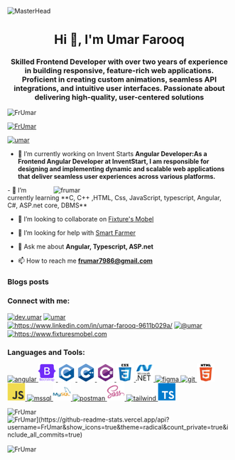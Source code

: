 ![MasterHead](https://seomedialine.com/wp-content/uploads/2022/12/Web-Development.png.webp)
<h1 align="center">Hi 👋, I'm Umar Farooq</h1>
<h3 align="center">Skilled Frontend Developer with over two years of experience in building responsive, feature-rich web
    applications. Proficient in creating custom animations, seamless API integrations, and intuitive user interfaces.
    Passionate about delivering high-quality, user-centered solutions
  
</h3>
 
<p align="left"> <img src="https://komarev.com/ghpvc/?username=FrUmar&label=Profile%20views&color=0e75b6&style=flat"
        alt="FrUmar" /> </p>

<p align="left"> <a href="https://github.com/ryo-ma/github-profile-trophy"><img
            src="https://github-profile-trophy.vercel.app/?username=FrUmar" alt="FrUmar" /></a> </p>

<p align="left"> <a href="https://twitter.com/umar" target="blank"><img
            src="https://img.shields.io/twitter/follow/umar?logo=twitter&style=for-the-badge" alt="umar" /></a> </p>

- 🔭 I’m currently working on Invent Starts **Angular Developer:As a Frontend Angular Developer at InventStart, I am
responsible for designing and implementing dynamic and scalable web applications that deliver seamless user experiences
across various platforms.**
 <img align="right" width="400px" radius="10px" src="https://cdn.pixabay.com/photo/2024/04/09/03/04/ai-generated-8684869_640.jpg" alt="frumar" />
- 🌱 I’m currently learning **C, C++ ,HTML, Css, JavaScript, typescript, Angular, C#, ASP.net core, DBMS**

- 👯 I’m looking to collaborate on [Fixture's Mobel](https://www.fixturesmobel.com)

- 🤝 I’m looking for help with [Smart Farmer](https://green-triangle-uk.github.io/Smart-FarmerUIUAT/)

- 💬 Ask me about **Angular, Typescript, ASP.net**

- 📫 How to reach me **frumar7986@gmail.com**

### Blogs posts


<!-- BLOG-POST-LIST:START -->
<!-- BLOG-POST-LIST:END -->

<h3 align="left">Connect with me:</h3>
<p align="left">
    <a href="https://dev.to/dev.umar" target="blank"><img align="center"
            src="https://raw.githubusercontent.com/rahuldkjain/github-profile-readme-generator/master/src/images/icons/Social/devto.svg"
            alt="dev.umar" height="30" width="40" /></a>
    <a href="https://twitter.com/umar" target="blank"><img align="center"
            src="https://raw.githubusercontent.com/rahuldkjain/github-profile-readme-generator/master/src/images/icons/Social/twitter.svg"
            alt="umar" height="30" width="40" /></a>
    <a href="https://linkedin.com/in/https://www.linkedin.com/in/umar-farooq-9611b029a/" target="blank"><img
            align="center"
            src="https://raw.githubusercontent.com/rahuldkjain/github-profile-readme-generator/master/src/images/icons/Social/linked-in-alt.svg"
            alt="https://www.linkedin.com/in/umar-farooq-9611b029a/" height="30" width="40" /></a>
    <a href="https://medium.com/@umar" target="blank"><img align="center"
            src="https://raw.githubusercontent.com/rahuldkjain/github-profile-readme-generator/master/src/images/icons/Social/medium.svg"
            alt="@umar" height="30" width="40" /></a>
    <a href="/https://www.fixturesmobel.com" target="blank"><img align="center"
            src="https://raw.githubusercontent.com/rahuldkjain/github-profile-readme-generator/master/src/images/icons/Social/rss.svg"
            alt="https://www.fixturesmobel.com" height="30" width="40" /></a>
</p>

<h3 align="left">Languages and Tools:</h3>
<p align="left"> <a href="https://angular.io" target="_blank" rel="noreferrer"> <img
            src="https://angular.io/assets/images/logos/angular/angular.svg" alt="angular" width="40" height="40" />
    </a> <a href="https://getbootstrap.com" target="_blank" rel="noreferrer"> <img
            src="https://raw.githubusercontent.com/devicons/devicon/master/icons/bootstrap/bootstrap-plain-wordmark.svg"
            alt="bootstrap" width="40" height="40" /> </a> <a href="https://www.cprogramming.com/" target="_blank"
        rel="noreferrer"> <img src="https://raw.githubusercontent.com/devicons/devicon/master/icons/c/c-original.svg"
            alt="c" width="40" height="40" /> </a> <a href="https://www.w3schools.com/cpp/" target="_blank"
        rel="noreferrer"> <img
            src="https://raw.githubusercontent.com/devicons/devicon/master/icons/cplusplus/cplusplus-original.svg"
            alt="cplusplus" width="40" height="40" /> </a> <a href="https://www.w3schools.com/cs/" target="_blank"
        rel="noreferrer"> <img
            src="https://raw.githubusercontent.com/devicons/devicon/master/icons/csharp/csharp-original.svg"
            alt="csharp" width="40" height="40" /> </a> <a href="https://www.w3schools.com/css/" target="_blank"
        rel="noreferrer"> <img
            src="https://raw.githubusercontent.com/devicons/devicon/master/icons/css3/css3-original-wordmark.svg"
            alt="css3" width="40" height="40" /> </a> <a href="https://dotnet.microsoft.com/" target="_blank"
        rel="noreferrer"> <img
            src="https://raw.githubusercontent.com/devicons/devicon/master/icons/dot-net/dot-net-original-wordmark.svg"
            alt="dotnet" width="40" height="40" /> </a> <a href="https://www.figma.com/" target="_blank"
        rel="noreferrer"> <img src="https://www.vectorlogo.zone/logos/figma/figma-icon.svg" alt="figma" width="40"
            height="40" /> </a> <a href="https://git-scm.com/" target="_blank" rel="noreferrer"> <img
            src="https://www.vectorlogo.zone/logos/git-scm/git-scm-icon.svg" alt="git" width="40" height="40" /> </a> <a
        href="https://www.w3.org/html/" target="_blank" rel="noreferrer"> <img
            src="https://raw.githubusercontent.com/devicons/devicon/master/icons/html5/html5-original-wordmark.svg"
            alt="html5" width="40" height="40" /> </a> <a href="https://developer.mozilla.org/en-US/docs/Web/JavaScript"
        target="_blank" rel="noreferrer"> <img
            src="https://raw.githubusercontent.com/devicons/devicon/master/icons/javascript/javascript-original.svg"
            alt="javascript" width="40" height="40" /> </a> <a href="https://www.microsoft.com/en-us/sql-server"
        target="_blank" rel="noreferrer"> <img src="https://www.svgrepo.com/show/303229/microsoft-sql-server-logo.svg"
            alt="mssql" width="40" height="40" /> </a> <a href="https://www.mysql.com/" target="_blank"
        rel="noreferrer"> <img
            src="https://raw.githubusercontent.com/devicons/devicon/master/icons/mysql/mysql-original-wordmark.svg"
            alt="mysql" width="40" height="40" /> </a> <a href="https://postman.com" target="_blank" rel="noreferrer">
        <img src="https://www.vectorlogo.zone/logos/getpostman/getpostman-icon.svg" alt="postman" width="40"
            height="40" /> </a> <a href="https://sass-lang.com" target="_blank" rel="noreferrer"> <img
            src="https://raw.githubusercontent.com/devicons/devicon/master/icons/sass/sass-original.svg" alt="sass"
            width="40" height="40" /> </a> <a href="https://tailwindcss.com/" target="_blank" rel="noreferrer"> <img
            src="https://www.vectorlogo.zone/logos/tailwindcss/tailwindcss-icon.svg" alt="tailwind" width="40"
            height="40" /> </a> <a href="https://www.typescriptlang.org/" target="_blank" rel="noreferrer"> <img
            src="https://raw.githubusercontent.com/devicons/devicon/master/icons/typescript/typescript-original.svg"
            alt="typescript" width="40" height="40" /> </a> </p>

<p><img align="left"
        src="https://github-readme-stats.vercel.app/api/top-langs?username=FrUmar&show_icons=true&locale=en&layout=compact"
        alt="FrUmar" /></p>

<p>&nbsp;<img align="center" src="[https://github-readme-stats.vercel.app/api?username=FrUmar&show_icons=true&locale=en"
        alt="FrUmar](https://github-readme-stats.vercel.app/api?username=FrUmar&show_icons=true&theme=radical&count_private=true&include_all_commits=true)" /></p>

<p><img align="center" src="https://github-readme-streak-stats.herokuapp.com/?user=FrUmar&" alt="FrUmar" /></p>
